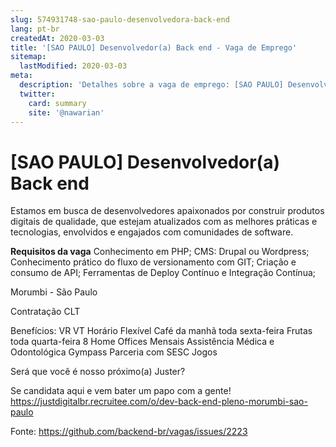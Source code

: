 ```yaml
---
slug: 574931748-sao-paulo-desenvolvedora-back-end
lang: pt-br
createdAt: 2020-03-03
title: '[SAO PAULO] Desenvolvedor(a) Back end - Vaga de Emprego'
sitemap:
  lastModified: 2020-03-03
meta:
  description: 'Detalhes sobre a vaga de emprego: [SAO PAULO] Desenvolvedor(a) Back end'
  twitter:
    card: summary
    site: '@nawarian'
---
```


# [SAO PAULO] Desenvolvedor(a) Back end

Estamos em busca de desenvolvedores apaixonados por construir produtos digitais de qualidade, que estejam atualizados com as melhores práticas e tecnologias, envolvidos e engajados com comunidades de software.

**Requisitos da vaga**
Conhecimento em PHP;
CMS: Drupal ou Wordpress;
Conhecimento prático do fluxo de versionamento com GIT;
Criação e consumo de API;
Ferramentas de Deploy Contínuo e Integração Contínua;

Morumbi - São Paulo

Contratação CLT

Benefícios:
VR
VT
Horário Flexível
Café da manhã toda sexta-feira
Frutas toda quarta-feira
8 Home Offices Mensais
Assistência Médica e Odontológica
Gympass
Parceria com SESC
Jogos
⠀⠀

Será que você é nosso próximo(a) Juster?

Se candidata aqui e vem bater um papo com a gente!
https://justdigitalbr.recruitee.com/o/dev-back-end-pleno-morumbi-sao-paulo

Fonte: https://github.com/backend-br/vagas/issues/2223